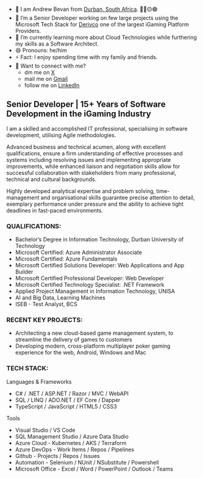 - 🙂 I am Andrew Bevan from [Durban, South Africa](https://goo.gl/maps/rQsiecctb9SovcdG9). 🔴🔵🟡🟢
- 🔭 I’m a Senior Developer working on few large projects using the Microsoft Tech Stack for [Derivco](https://www.derivco.com) one of the largest iGaming Platform Providers.
- 🌱 I’m currently learning more about Cloud Technologies while furthering my skills as a Software Architect.
- 😄 Pronouns: he/him
- ⚡ Fact: I enjoy spending time with my family and friends.
- 📧 Want to connect with me?
  - dm me on [X](https://x.com/bluntspoon)
  - mail me on [Gmail](mailto:bluntspoon@gmail.com)
  - follow me on [LinkedIn](https://www.linkedin.com/in/andrew-bevan)

## Senior Developer | 15+ Years of Software Development in the iGaming Industry

I am a skilled and accomplished IT professional, specialising in software development, utilising Agile methodologies.

Advanced business and technical acumen, along with excellent qualifications, ensure a firm understanding of effective processes and systems including resolving issues and implementing appropriate improvements, while enhanced liaison and negotiation skills allow for successful collaboration with stakeholders from many professional, technical and cultural backgrounds.

Highly developed analytical expertise and problem solving, time-management and organisational skills guarantee precise attention to detail, exemplary performance under pressure and the ability to achieve tight deadlines in fast-paced environments.


### QUALIFICATIONS:
- Bachelor’s Degree in Information Technology, Durban University of Technology
- Microsoft Certified: Azure Administrator Associate
- Microsoft Certified: Azure Fundamentals
- Microsoft Certified Solutions Developer: Web Applications and App Builder 
- Microsoft Certified Professional Developer: Web Developer
- Microsoft Certified Technology Specialist: .NET Framework 
- Applied Project Management in Information Technology, UNISA
- AI and Big Data, Learning Machines
- ISEB - Test Analyst, BCS


### RECENT KEY PROJECTS:
- Architecting a new cloud-based game management system, to streamline the delivery of games to customers 
- Developing modern, cross-platform multiplayer poker gaming experience for the web, Android, Windows and Mac


### TECH STACK:
Languages & Frameworks
- C# / .NET / ASP.NET / Razor / MVC / WebAPI
- SQL / LINQ / ADO.NET / EF Core / Dapper
- TypeScript / JavaScript / HTML5 / CSS3 


Tools 
- Visual Studio / VS Code
- SQL Management Studio / Azure Data Studio
- Azure Cloud - Kubernetes / AKS / Terraform
- Azure DevOps - Work Items / Repos / Pipelines
- Github - Projects / Repos / Issues
- Automation - Selenium / NUnit / NSubstitute / Powershell
- Microsoft Office - Excel / Word / PowerPoint / Outlook / Teams
